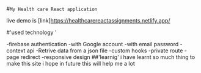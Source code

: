 #`My Health care React application `
 
 live demo is [link]https://healthcarereactassignments.netlify.app/


 #'used technology '

 -firebase authentication 
     -with Google account 
     -with email password
-context api
-Retrive data from a json file 
-custom hooks
-private route 
-page redirect 
-responsive design 
##'learnig'
  i have learnt so much thing to make this site 
  i hope in future this will help me a lot 